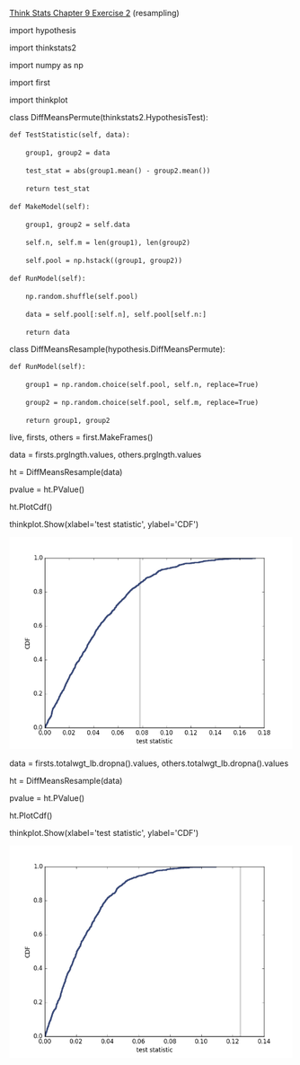 [Think Stats Chapter 9 Exercise 2](http://greenteapress.com/thinkstats2/html/thinkstats2010.html#toc90) (resampling)

import hypothesis

import thinkstats2

import numpy as np

import first

import thinkplot

class DiffMeansPermute(thinkstats2.HypothesisTest):
	
	def TestStatistic(self, data):

		group1, group2 = data

		test_stat = abs(group1.mean() - group2.mean())

		return test_stat
		
	def MakeModel(self):

		group1, group2 = self.data

		self.n, self.m = len(group1), len(group2)

		self.pool = np.hstack((group1, group2))
		
	def RunModel(self):

		np.random.shuffle(self.pool)

		data = self.pool[:self.n], self.pool[self.n:]

		return data
		
class DiffMeansResample(hypothesis.DiffMeansPermute):
	
	def RunModel(self):

		group1 = np.random.choice(self.pool, self.n, replace=True)

		group2 = np.random.choice(self.pool, self.m, replace=True)

		return group1, group2
        
live, firsts, others = first.MakeFrames()

data = firsts.prglngth.values, others.prglngth.values

ht = DiffMeansResample(data)

pvalue = ht.PValue()

ht.PlotCdf()

thinkplot.Show(xlabel='test statistic', ylabel='CDF')

![alt text](https://github.com/unif2/dsp/blob/master/exercise11_prglngth.png "CDF of difference in mean pregnancy length under the null hypothesis using Resampling")

data = firsts.totalwgt_lb.dropna().values, others.totalwgt_lb.dropna().values

ht = DiffMeansResample(data)

pvalue = ht.PValue()

ht.PlotCdf()

thinkplot.Show(xlabel='test statistic', ylabel='CDF')

![alt text](https://github.com/unif2/dsp/blob/master/exercise11_wgt.png "CDF of difference in birth weight under the null hypothesis using Resampling")
